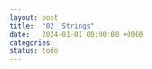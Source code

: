 ```yaml
---
layout: post
title:  "02__Strings"
date:   2024-01-01 00:00:00 +0000
categories: 
status: todo
---
```


